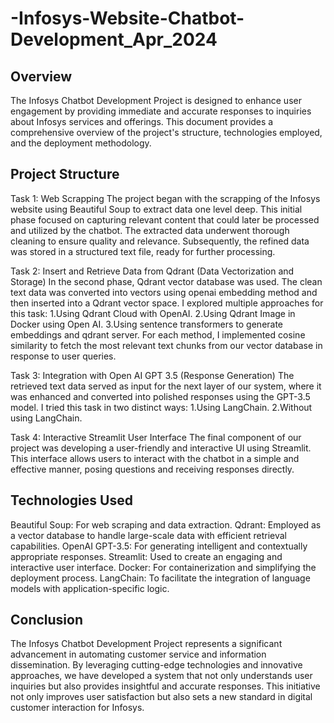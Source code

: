 # -Infosys-Website-Chatbot-Development_Apr_2024

## Overview

The Infosys Chatbot Development Project is designed to enhance user engagement by providing immediate and accurate responses to inquiries about Infosys services and offerings. This document provides a comprehensive overview of the project's structure, technologies employed, and the deployment methodology.

## Project Structure

Task 1: Web Scrapping The project began with the scrapping of the Infosys website using Beautiful Soup to extract data one level deep. This initial phase focused on capturing relevant content that could later be processed and utilized by the chatbot. The extracted data underwent thorough cleaning to ensure quality and relevance. Subsequently, the refined data was stored in a structured text file, ready for further processing.

Task 2: Insert and Retrieve Data from Qdrant (Data Vectorization and Storage) In the second phase, Qdrant vector database was used. The clean text data was converted into vectors using openai embedding method and then inserted into a Qdrant vector space. I explored multiple approaches for this task:
1.Using Qdrant Cloud with OpenAI.
2.Using Qdrant Image in Docker using Open AI.
3.Using sentence transformers to generate embeddings and qdrant server.
For each method, I implemented cosine similarity to fetch the most relevant text chunks from our vector database in response to user queries.

Task 3: Integration with Open AI GPT 3.5 (Response Generation) The retrieved text data served as input for the next layer of our system, where it was enhanced and converted into polished responses using the GPT-3.5 model. I tried this task in two distinct ways:
1.Using LangChain.
2.Without using LangChain.

Task 4: Interactive Streamlit User Interface The final component of our project was developing a user-friendly and interactive UI using Streamlit. This interface allows users to interact with the chatbot in a simple and effective manner, posing questions and receiving responses directly.

## Technologies Used
Beautiful Soup: For web scraping and data extraction.
Qdrant: Employed as a vector database to handle large-scale data with efficient retrieval capabilities.
OpenAI GPT-3.5: For generating intelligent and contextually appropriate responses.
Streamlit: Used to create an engaging and interactive user interface.
Docker: For containerization and simplifying the deployment process.
LangChain: To facilitate the integration of language models with application-specific logic.

## Conclusion
The Infosys Chatbot Development Project represents a significant advancement in automating customer service and information dissemination. By leveraging cutting-edge technologies and innovative approaches, we have developed a system that not only understands user inquiries but also provides insightful and accurate responses. This initiative not only improves user satisfaction but also sets a new standard in digital customer interaction for Infosys.
